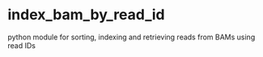 # index_bam_by_read_id
python module for sorting, indexing and retrieving reads from BAMs using read IDs
